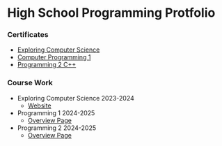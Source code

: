 # High School Programming Protfolio
### Certificates
- [Exploring Computer Science](https://github.com/SaltyNickel702/school/blob/main/Certificates/Nicholas%20M%20Wolf_Computer%20Programming%20I_12162024.pdf)
- [Computer Programming 1](https://github.com/SaltyNickel702/school/blob/main/Certificates/Nicholas%20M%20Wolf_Computer%20Programming%20I_12162024.pdf)
- [Programming 2 C++](https://github.com/SaltyNickel702/school/blob/main/Certificates/Nicholas%20M%20Wolf_Computer%20Programming%202%20C%2B%2B_05072025.pdf)

### Course Work
- Exploring Computer Science 2023-2024
  - [Website](https://saltynickel702.github.io/school/website%20ECS/)
- Programming 1 2024-2025
  - [Overview Page](./Programming1/)
- Programming 2 2024-2025
  - [Overview Page](./Programming2/)

